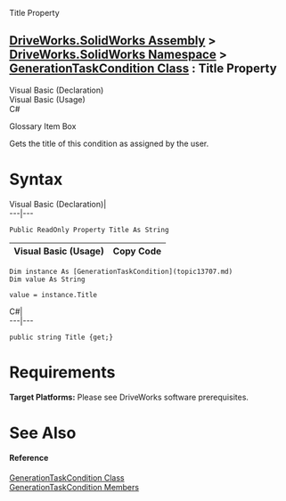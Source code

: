 Title Property   
  
[DriveWorks.SolidWorks Assembly](topic13342.md) > [DriveWorks.SolidWorks Namespace](topic13345.md) > [GenerationTaskCondition Class](topic13707.md) : Title Property  
---  
  
Visual Basic (Declaration)    
Visual Basic (Usage)    
C# 

Glossary Item Box

Gets the title of this condition as assigned by the user. 

# Syntax

Visual Basic (Declaration)|   
---|---  
      
    
    Public ReadOnly Property Title As String  
  
Visual Basic (Usage)| Copy Code  
---|---  
      
    
    Dim instance As [GenerationTaskCondition](topic13707.md)
    Dim value As String
     
    value = instance.Title  
  
C#|   
---|---  
      
    
    public string Title {get;}  
  
# Requirements

**Target Platforms:** Please see DriveWorks software prerequisites.

# See Also

#### Reference

[GenerationTaskCondition Class](topic13707.md)   
[GenerationTaskCondition Members](topic13708.md)


